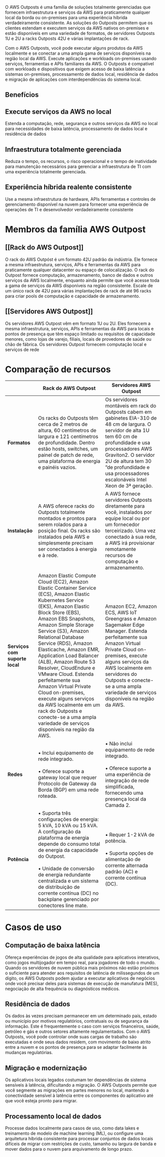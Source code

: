 O AWS Outposts é uma família de soluções totalmente gerenciadas que fornecem infraestrutura e serviços da AWS para praticamente qualquer local da borda ou on-premises para uma experiência híbrida verdadeiramente consistente. As soluções do Outposts permitem que os clientes estendam e executem serviços da AWS nativos on-premises e estão disponíveis em uma variedade de formatos, de servidores Outposts 1U e 2U a racks Outposts 42U e várias implantações de rack.

Com o AWS Outposts, você pode executar alguns produtos da AWS localmente e se conectar a uma ampla gama de serviços disponíveis na região local da AWS. Execute aplicações e workloads on-premises usando serviços, ferramentas e APIs familiares da AWS. O Outposts é compatível com workloads e dispositivos que exigem acesso de baixa latência a sistemas on-premises, processamento de dados local, residência de dados e migração de aplicações com interdependências do sistema local.

## Benefícios 
## Execute serviços da AWS no local
Estenda a computação, rede, segurança e outros serviços da AWS no local para necessidades de baixa latência, processamento de dados local e residência de dados

## Infraestrutura totalmente gerenciada
Reduza o tempo, os recursos, o risco operacional e o tempo de inatividade para manutenção necessários para gerenciar a infraestrutura de TI com uma experiência totalmente gerenciada. 

## Experiência híbrida realente consistente
Use a mesma infraestrutura de hardware, APIs ferramentas e controles de gerenciamento disponível na nuvem para fornecer uma experiência de operações de TI e desenvolvedor verdadeiramente consistente 

# Membros da família AWS Outpost
## [[Rack do AWS Outpost]]
O rack do AWS Outpóst é um formato 42U padrão da indústria. Ele fornece a mesma infraestrutura, serviços, APIs e ferramentas da AWS para praticamente qualquer datacenter ou espaço de colocalização. O rack do Outpost fornece computação, armazenamento, banco de dados e outros serviços da AWS localmente, enquanto ainda permite que você acesse toda a gama de serviços da AWS disponíveis na região consistente. Escale de um único rack de 42U para várias implantações de rack de até 96 racks para criar pools de computação e capacidade de armazenamento. 
## [[Servidores AWS Outpost]]
Os servidores AWS Outpost vêm em formato 1U ou 2U. Eles fornecem a mesma infraestrutura, serviços, APIs e ferramentas da AWS para locais e pontos de presença que têm espaço limitado ou requisitos de capacidade menores, como lojas de varejo, filiais, locais de provedores de saúde ou chão de fábrica. Os servidores Outpost fornecem computação local e serviços de rede 

# Comparação de recursos 

|                                | Rack do AWS Outpost                                                                                                                                                                                                                                                                                                                                                                                                                                                                                                                                                                                 | Servidores AWS Outpost                                                                                                                                                                                                                                                                           |
| ------------------------------ | --------------------------------------------------------------------------------------------------------------------------------------------------------------------------------------------------------------------------------------------------------------------------------------------------------------------------------------------------------------------------------------------------------------------------------------------------------------------------------------------------------------------------------------------------------------------------------------------------- | ------------------------------------------------------------------------------------------------------------------------------------------------------------------------------------------------------------------------------------------------------------------------------------------------ |
| **Formatos**                   | Os racks do Outposts têm cerca de 2 metros de altura, 60 centímetros de largura e 121 centímetros de profundidade. Dentro estão hosts, switches, um painel de patch de rede, uma plataforma de energia e painéis vazios.                                                                                                                                                                                                                                                                                                                                                                            | Os servidores montáveis em rack do Outposts cabem em gabinetes EIA-310 de 48 cm de largura. O servidor de alta 1U tem 60 cm de profundidade e usa processadores AWS Graviton2. O servidor 2U de altura tem 30 ”de profundidade e usa processadores escalonáveis Intel Xeon de 3ª geração.        |
| **Instalação**                 | A AWS oferece racks do Outposts totalmente montados e prontos para serem rolados para a posição final. Os racks são instalados pela AWS e simplesmente precisam ser conectados à energia e à rede.                                                                                                                                                                                                                                                                                                                                                                                                  | A AWS fornece servidores Outposts diretamente para você, instalados por equipe local ou por um fornecedor terceirizado. Uma vez conectado à sua rede, a AWS irá provisionar remotamente recursos de computação e armazenamento.                                                                  |
| **Serviços com suporte local** | Amazon Elastic Compute Cloud (EC2), Amazon Elastic Container Service (ECS), Amazon Elastic Kubernetes Service (EKS), Amazon Elastic Block Store (EBS), Amazon EBS Snapshots, Amazon Simple Storage Service (S3), Amazon Relational Database Service (RDS), Amazon Elasticache, Amazon EMR, Application Load Balancer (ALB), Amazon Route 53 Resolver, CloudEndure e VMware Cloud. Estenda perfeitamente sua Amazon Virtual Private Cloud on-premises, execute alguns serviços da AWS localmente em um rack do Outposts e conecte-se a uma ampla variedade de serviços disponíveis na região da AWS. | Amazon EC2, Amazon ECS, AWS IoT Greengrass e Amazon Sagemaker Edge Manager. Estenda perfeitamente sua Amazon Virtual Private Cloud on-premises, execute alguns serviços da AWS localmente em servidores do Outposts e conecte-se a uma ampla variedade de serviços disponíveis na região da AWS. |
| **Redes**                      | • Inclui equipamento de rede integrado.<br><br>• Oferece suporte a gateway local que requer Protocolo de Gateway da Borda (BGP) em uma rede roteada.                                                                                                                                                                                                                                                                                                                                                                                                                                                | • Não inclui equipamento de rede integrado.<br><br>• Oferece suporte a uma experiência de integração de rede simplificada, fornecendo uma presença local da Camada 2.                                                                                                                            |
| **Potência**                   | • Suporta três configurações de energia: 5 kVA, 10 kVA ou 15 kVA. A configuração da plataforma de energia depende do consumo total de energia da capacidade do Outpost.<br><br>• Unidade de conversão de energia redundante centralizada e um sistema de distribuição de corrente contínua (DC) no backplane gerenciado por conectores line mate.                                                                                                                                                                                                                                                   | • Requer 1-2 kVA de potência.<br><br>• Suporta opções de alimentação de corrente alternada padrão (AC) e corrente contínua (DC).                                                                                                                                                                 |
# Casos de uso
## Computação de baixa latência 
Ofereça experiências de jogos de alta qualidade para aplicativos interativos, como jogos multijogador em tempo real, para jogadores de todo o mundo. Quando os servidores de nuvem pública mais próximos não estão próximos o suficiente para atender aos requisitos de latência de milissegundos de um dígito, os AWS Outposts podem ajudar a executar aplicativos de negócios onde você precisar deles para sistemas de execução de manufatura (MES), negociação de alta frequência ou diagnósticos médicos.

## Residência de dados
Os dados às vezes precisam permanecer em um determinado país, estado ou município por motivos regulatórios, contratuais ou de segurança da informação. Este é frequentemente o caso com serviços financeiros, saúde, petróleo e gás e outros setores altamente regulamentados. Com o AWS Outposts, você pode controlar onde suas cargas de trabalho são executadas e onde seus dados residem, com movimento de baixo atrito entre a nuvem e os pontos de presença para se adaptar facilmente às mudanças regulatórias.

## Migração e modernização
Os aplicativos locais legados costumam ter dependências de sistema sensíveis à latência, dificultando a migração. O AWS Outposts permite que você segmente as migrações em partes menores no local, mantendo a conectividade sensível à latência entre os componentes do aplicativo até que você esteja pronto para migrar.

## Processamento local de dados
Processe dados localmente para casos de uso, como data lakes e treinamento de modelo de machine learning (ML), ou configure uma arquitetura híbrida consistente para processar conjuntos de dados locais difíceis de migrar com restrições de custo, tamanho ou largura de banda e mover dados para o nuvem para arquivamento de longo prazo.